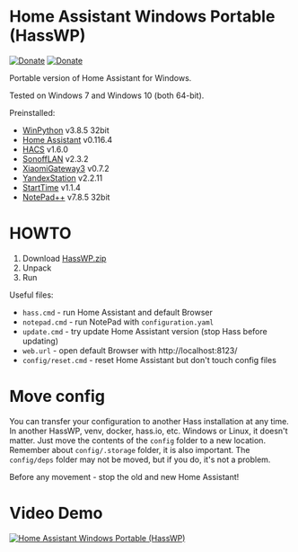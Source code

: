 # Home Assistant Windows Portable (HassWP)

[![Donate](https://img.shields.io/badge/donate-Coffee-yellow.svg)](https://www.buymeacoffee.com/AlexxIT)
[![Donate](https://img.shields.io/badge/donate-Yandex-red.svg)](https://money.yandex.ru/to/41001428278477)

Portable version of Home Assistant for Windows.

Tested on Windows 7 and Windows 10 (both 64-bit).

Preinstalled:

- [WinPython](https://winpython.github.io/) v3.8.5 32bit
- [Home Assistant](https://www.home-assistant.io/) v0.116.4
- [HACS](https://hacs.xyz/) v1.6.0
- [SonoffLAN](https://github.com/AlexxIT/SonoffLAN) v2.3.2
- [XiaomiGateway3](https://github.com/AlexxIT/XiaomiGateway3) v0.7.2
- [YandexStation](https://github.com/AlexxIT/YandexStation) v2.2.11
- [StartTime](https://github.com/AlexxIT/StartTime) v1.1.4
- [NotePad++](https://notepad-plus-plus.org/) v7.8.5 32bit

# HOWTO

1. Download [HassWP.zip](https://github.com/AlexxIT/HassWP/releases/latest)
2. Unpack
3. Run

Useful files:

- `hass.cmd` - run Home Assistant and default Browser
- `notepad.cmd` - run NotePad with `configuration.yaml`
- `update.cmd` - try update Home Assistant version (stop Hass before updating)
- `web.url` - open default Browser with http://localhost:8123/
- `config/reset.cmd` - reset Home Assistant but don't touch config files

# Move config

You can transfer your configuration to another Hass installation at any time. In another HassWP, venv, docker, hass.io, etc. Windows or Linux, it doesn't matter. Just move the contents of the `config` folder to a new location. Remember about `config/.storage` folder, it is also important. The `config/deps` folder may not be moved, but if you do, it's not a problem.

Before any movement - stop the old and new Home Assistant!

# Video Demo

[![Home Assistant Windows Portable (HassWP)](https://img.youtube.com/vi/GFw3J3Jbuas/mqdefault.jpg)](https://www.youtube.com/watch?v=GFw3J3Jbuas)